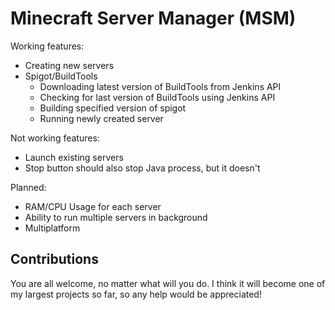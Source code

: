 # Minecraft Server Manager (MSM)

Working features:
- Creating new servers
- Spigot/BuildTools
    - Downloading latest version of BuildTools from Jenkins API
    - Checking for last version of BuildTools using Jenkins API
    - Building specified version of spigot
    - Running newly created server

Not working features:
- Launch existing servers
- Stop button should also stop Java process, but it doesn't

Planned:
- RAM/CPU Usage for each server
- Ability to run multiple servers in background
- Multiplatform 

## Contributions
You are all welcome, no matter what will you do. I think it will become one of my largest projects so far, so any help would be appreciated!